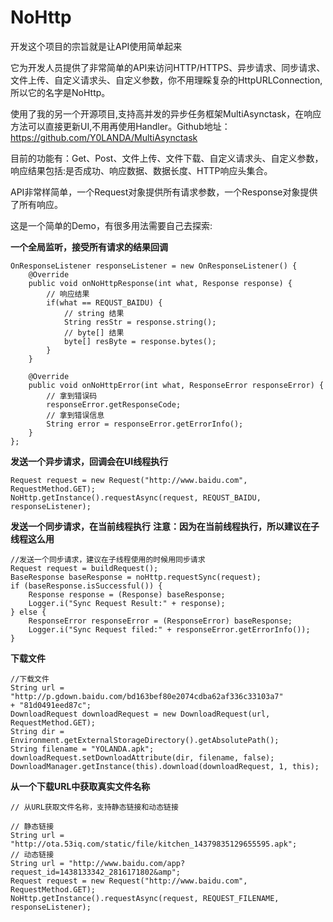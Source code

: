 # NoHttp
开发这个项目的宗旨就是让API使用简单起来

它为开发人员提供了非常简单的API来访问HTTP/HTTPS、异步请求、同步请求、文件上传、自定义请求头、自定义参数，你不用理睬复杂的HttpURLConnection,所以它的名字是NoHttp。

使用了我的另一个开源项目,支持高并发的异步任务框架MultiAsynctask，在响应方法可以直接更新UI,不用再使用Handler。Github地址：https://github.com/Y0LANDA/MultiAsynctask

目前的功能有：Get、Post、文件上传、文件下载、自定义请求头、自定义参数，响应结果包括:是否成功、响应数据、数据长度、HTTP响应头集合。

API非常样简单，一个Request对象提供所有请求参数，一个Response对象提供了所有响应。

这是一个简单的Demo，有很多用法需要自己去探索:

**一个全局监听，接受所有请求的结果回调**
```
OnResponseListener responseListener = new OnResponseListener() {
	@Override
	public void onNoHttpResponse(int what, Response response) {
		// 响应结果
		if(what == REQUST_BAIDU) {
			// string 结果
			String resStr = response.string();
			// byte[] 结果
			byte[] resByte = response.bytes();
		}
	}

	@Override
	public void onNoHttpError(int what, ResponseError responseError) {
		// 拿到错误码
		responseError.getResponseCode;
		// 拿到错误信息
		String error = responseError.getErrorInfo();
	}
};
```

**发送一个异步请求，回调会在UI线程执行**
```
Request request = new Request("http://www.baidu.com", RequestMethod.GET);
NoHttp.getInstance().requestAsync(request, REQUST_BAIDU, responseListener);
```

**发送一个同步请求，在当前线程执行**
**注意：因为在当前线程执行，所以建议在子线程这么用**
```
//发送一个同步请求，建议在子线程使用的时候用同步请求
Request request = buildRequest();
BaseResponse baseResponse = noHttp.requestSync(request);
if (baseResponse.isSuccessful()) {
	Response response = (Response) baseResponse;
	Logger.i("Sync Request Result:" + response);
} else {
	ResponseError responseError = (ResponseError) baseResponse;
	Logger.i("Sync Request filed:" + responseError.getErrorInfo());
}
```

**下载文件**
```
//下载文件
String url = "http://p.gdown.baidu.com/bd163bef80e2074cdba62af336c33103a7"
+ "81d0491eed87c";
DownloadRequest downloadRequest = new DownloadRequest(url, RequestMethod.GET);
String dir = Environment.getExternalStorageDirectory().getAbsolutePath();
String filename = "YOLANDA.apk";
downloadRequest.setDownloadAttribute(dir, filename, false);
DownloadManager.getInstance(this).download(downloadRequest, 1, this);
```

**从一个下载URL中获取真实文件名称**
```
// 从URL获取文件名称，支持静态链接和动态链接

// 静态链接
String url = "http://ota.53iq.com/static/file/kitchen_14379835129655595.apk";
// 动态链接
String url = "http://www.baidu.com/app?request_id=1438133342_2816171802&amp";
Request request = new Request("http://www.baidu.com", RequestMethod.GET);
NoHttp.getInstance().requestAsync(request, REQUEST_FILENAME, responseListener);
```

